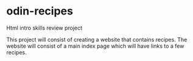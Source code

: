 # odin-recipes
Html intro skills review project

This project will consist of creating a website that contains recipes. The website will consist of a main index page which will have links to a few recipes. 
